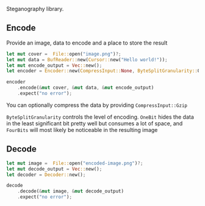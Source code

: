 Steganography library.

## Encode 

Provide an image, data to encode and a place to store the result

```rust
let mut cover =  File::open("image.png")?;
let mut data = BufReader::new(Cursor::new("Hello world!"));
let mut encode_output = Vec::new();
let encoder = Encoder::new(CompressInput::None, ByteSplitGranularity::OneBit);

encoder
    .encode(&mut cover, &mut data, &mut encode_output)
    .expect("no error");
```

You can optionally compress the data by providing `CompressInput::Gzip`

`ByteSplitGranularity` controls the level of encoding. `OneBit` hides the data in the least significant bit pretty well but consumes a lot of space, and `FourBits` will most likely be noticeable in the resulting image

## Decode

```rust
let mut image =  File::open("encoded-image.png")?;
let mut decode_output = Vec::new();
let decoder = Decoder::new();

decode
    .decode(&mut image, &mut decode_output)
    .expect("no error");
```

